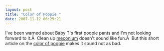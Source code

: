 ```yaml
---
layout: post
title: "Color of Poopie "
date: 2007-11-12 06:29:21
---
```

I've been warned about Baby T's first poopie pants and I'm not looking forward to it.Â  Clean up [meconium](http://en.wikipedia.org/wiki/Meconium) doesn't sound like fun.Â  But this short article on the [color of poopie](http://www.babycenter.com/400_whats-the-normal-color-of-a-breastfed-babys-bowel-movement_505546_1000.bc) makes it sound not as bad.
